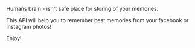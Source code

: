 Humans brain - isn't safe place for storing of your memories.

This API will help you to remember best memories from your facebook or instagram photos!

Enjoy!
